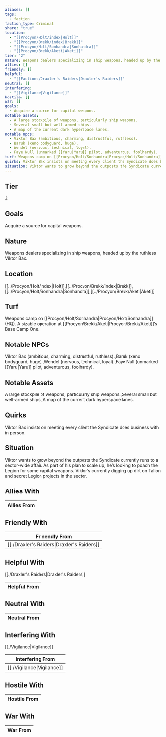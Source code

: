 ```yaml
---
aliases: []
tags:
  - faction
faction_type: Criminal
share: "true"
location:
  - "[[Procyon/Holt/index|Holt]]"
  - "[[Procyon/Brekk/index|Brekk]]"
  - "[[Procyon/Holt/Sonhandra|Sonhandra]]"
  - "[[Procyon/Brekk/Aketi|Aketi]]"
tier: "2"
nature: Weapons dealers specializing in ship weapons, headed up by the ruthless Viktor Bax.
allies: []
friendly: []
helpful:
  - "[[Factions/Draxler's Raiders|Draxler's Raiders]]"
neutral: []
interfering:
  - "[[Vigilance|Vigilance]]"
hostile: []
war: []
goals:
  - Acquire a source for capital weapons.
notable assets:
  - A large stockpile of weapons, particularly ship weapons.
  - Several small but well-armed ships.
  - A map of the current dark hyperspace lanes.
notable npcs:
  - Viktor Bax (ambitious, charming, distrustful, ruthless).
  - Baruk (xeno bodyguard, huge).
  - Wendel (nervous, technical, loyal).
  - Faye Null (unmarked [[Yaru|Yaru]] pilot, adventurous, foolhardy).
turf: Weapons camp on [[Procyon/Holt/Sonhandra|Procyon/Holt/Sonhandra]] (HQ). A sizable operation at [[Procyon/Brekk/Aketi|Procyon/Brekk/Aketi]]’s Base Camp One.
quirks: Viktor Bax insists on meeting every client the Syndicate does business with in person.
situation: Viktor wants to grow beyond the outposts the Syndicate currently runs to a sector-wide affair. As part of his plan to scale up, he’s looking to poach the Legion for some capital weapons. Viktor’s currently digging up dirt on Tallon and secret Legion projects in the sector.
---
```

## Tier

2

## Goals

Acquire a source for capital weapons.

## Nature

Weapons dealers specializing in ship weapons, headed up by the ruthless Viktor Bax.

## Location

[[../Procyon/Holt/index|Holt]],[[../Procyon/Brekk/index|Brekk]],[[../Procyon/Holt/Sonhandra|Sonhandra]],[[../Procyon/Brekk/Aketi|Aketi]]

## Turf

Weapons camp on [[Procyon/Holt/Sonhandra|Procyon/Holt/Sonhandra]] (HQ). A sizable operation at [[Procyon/Brekk/Aketi|Procyon/Brekk/Aketi]]’s Base Camp One.

## Notable NPCs

Viktor Bax (ambitious, charming, distrustful, ruthless).,Baruk (xeno bodyguard, huge).,Wendel (nervous, technical, loyal).,Faye Null (unmarked [[Yaru|Yaru]] pilot, adventurous, foolhardy).

## Notable Assets

A large stockpile of weapons, particularly ship weapons.,Several small but well-armed ships.,A map of the current dark hyperspace lanes.

## Quirks

Viktor Bax insists on meeting every client the Syndicate does business with in person.

## Situation

Viktor wants to grow beyond the outposts the Syndicate currently runs to a sector-wide affair. As part of his plan to scale up, he’s looking to poach the Legion for some capital weapons. Viktor’s currently digging up dirt on Tallon and secret Legion projects in the sector.

## Allies With



| Allies From |
| ----------- |


## Friendly With



| Frinendly From                                       |
| ---------------------------------------------------- |
| [[./Draxler's Raiders\|Draxler's Raiders]] |


## Helpful With

[[./Draxler's Raiders|Draxler's Raiders]]

| Helpful From |
| ------------ |


## Neutral With




| Neutral From |
| ------------ |



## Interfering With

[[./Vigilance|Vigilance]]


| Interfering From                     |
| ------------------------------------ |
| [[./Vigilance\|Vigilance]] |



## Hostile With




| Hostile From |
| ------------ |



## War With



| War From |
| -------- |

